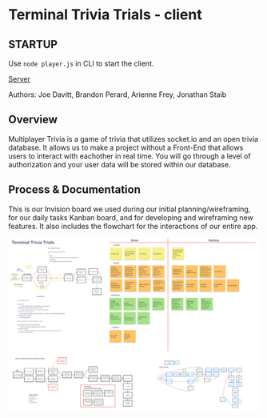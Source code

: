 # Terminal Trivia Trials - client

## STARTUP

Use `node player.js` in CLI to start the client.

[Server](https://github.com/j-davitt/trivia-backend-server)

 Authors: Joe Davitt, Brandon Perard, Arienne Frey, Jonathan Staib
 
 ## Overview
 
  Multiplayer Trivia is a game of trivia that utilizes socket.io and an open trivia database. It allows us to make a project without a Front-End that allows users to interact with eachother in real time. You will go through a level of authorization and your user data will be stored within our database.

## Process & Documentation

This is our Invision board we used during our initial planning/wireframing, for our daily tasks Kanban board, and for developing and wireframing new features. It also includes the flowchart for the interactions of our entire app.

![Whiteboard](./assets/TerminalTriviaTrialsBoard.png)

